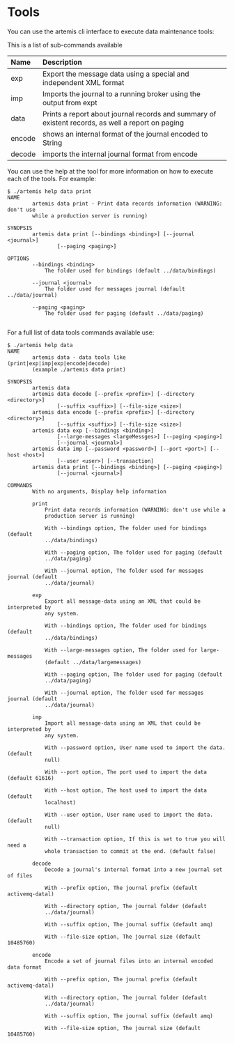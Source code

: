# Tools


You can use the artemis cli interface to execute data maintenance tools:


This is a list of sub-commands available


Name | Description
:--- | :---
exp     | Export the message data using a special and independent XML format
imp  | Imports the journal to a running broker using the output from expt
data     | Prints a report about journal records and summary of existent records, as well a report on paging
encode | shows an internal format of the journal encoded to String
decode | imports the internal journal format from encode




You can use the help at the tool for more information on how to execute each of the tools. For example:

```
$ ./artemis help data print
NAME
        artemis data print - Print data records information (WARNING: don't use
        while a production server is running)

SYNOPSIS
        artemis data print [--bindings <binding>] [--journal <journal>]
                [--paging <paging>]

OPTIONS
        --bindings <binding>
            The folder used for bindings (default ../data/bindings)

        --journal <journal>
            The folder used for messages journal (default ../data/journal)

        --paging <paging>
            The folder used for paging (default ../data/paging)


```


For a full list of data tools commands available use:

```
$ ./artemis help data
NAME
        artemis data - data tools like (print|exp|imp|exp|encode|decode)
        (example ./artemis data print)

SYNOPSIS
        artemis data
        artemis data decode [--prefix <prefix>] [--directory <directory>]
                [--suffix <suffix>] [--file-size <size>]
        artemis data encode [--prefix <prefix>] [--directory <directory>]
                [--suffix <suffix>] [--file-size <size>]
        artemis data exp [--bindings <binding>]
                [--large-messages <largeMessges>] [--paging <paging>]
                [--journal <journal>]
        artemis data imp [--password <password>] [--port <port>] [--host <host>]
                [--user <user>] [--transaction]
        artemis data print [--bindings <binding>] [--paging <paging>]
                [--journal <journal>]

COMMANDS
        With no arguments, Display help information

        print
            Print data records information (WARNING: don't use while a
            production server is running)

            With --bindings option, The folder used for bindings (default
            ../data/bindings)

            With --paging option, The folder used for paging (default
            ../data/paging)

            With --journal option, The folder used for messages journal (default
            ../data/journal)

        exp
            Export all message-data using an XML that could be interpreted by
            any system.

            With --bindings option, The folder used for bindings (default
            ../data/bindings)

            With --large-messages option, The folder used for large-messages
            (default ../data/largemessages)

            With --paging option, The folder used for paging (default
            ../data/paging)

            With --journal option, The folder used for messages journal (default
            ../data/journal)

        imp
            Import all message-data using an XML that could be interpreted by
            any system.

            With --password option, User name used to import the data. (default
            null)

            With --port option, The port used to import the data (default 61616)

            With --host option, The host used to import the data (default
            localhost)

            With --user option, User name used to import the data. (default
            null)

            With --transaction option, If this is set to true you will need a
            whole transaction to commit at the end. (default false)

        decode
            Decode a journal's internal format into a new journal set of files

            With --prefix option, The journal prefix (default activemq-datal)

            With --directory option, The journal folder (default
            ../data/journal)

            With --suffix option, The journal suffix (default amq)

            With --file-size option, The journal size (default 10485760)

        encode
            Encode a set of journal files into an internal encoded data format

            With --prefix option, The journal prefix (default activemq-datal)

            With --directory option, The journal folder (default
            ../data/journal)

            With --suffix option, The journal suffix (default amq)

            With --file-size option, The journal size (default 10485760)



```